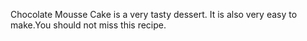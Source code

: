 Chocolate Mousse Cake is a very tasty dessert. It is also very easy to make.You should not miss this recipe.

